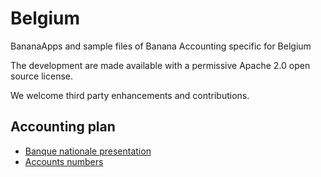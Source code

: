 # Belgium

BananaApps and sample files of Banana Accounting specific for Belgium

The development are made available with a permissive Apache 2.0 open source license.

We welcome third party enhancements and contributions.

## Accounting plan

* [Banque nationale presentation](https://www.nbb.be/fr/centrale-des-bilans/etablir/modeles/modeles-pour-entreprises)
* [Accounts numbers](http://www.ipcf.be/Uploads/Documents/doc_2376.pdf)


